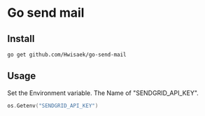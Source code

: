 # Go send mail

## Install

```shell
go get github.com/Hwisaek/go-send-mail
```

## Usage

Set the Environment variable. The Name of "SENDGRID_API_KEY".

```go
os.Getenv("SENDGRID_API_KEY")
```
